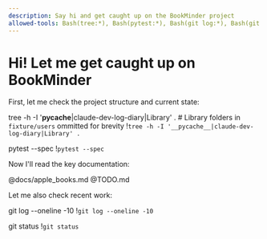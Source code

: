 ```yaml
---
description: Say hi and get caught up on the BookMinder project
allowed-tools: Bash(tree:*), Bash(pytest:*), Bash(git log:*), Bash(git status:*), Read
---
```


# Hi! Let me get caught up on BookMinder

First, let me check the project structure and current state:

tree -h -I '__pycache__|claude-dev-log-diary|Library' . # Library folders in `fixture/users` ommitted for brevity
!`tree -h -I '__pycache__|claude-dev-log-diary|Library' .`

pytest --spec
!`pytest --spec`

Now I'll read the key documentation:

@docs/apple_books.md
@TODO.md

Let me also check recent work:

git log --oneline -10
!`git log --oneline -10`

git status
!`git status`